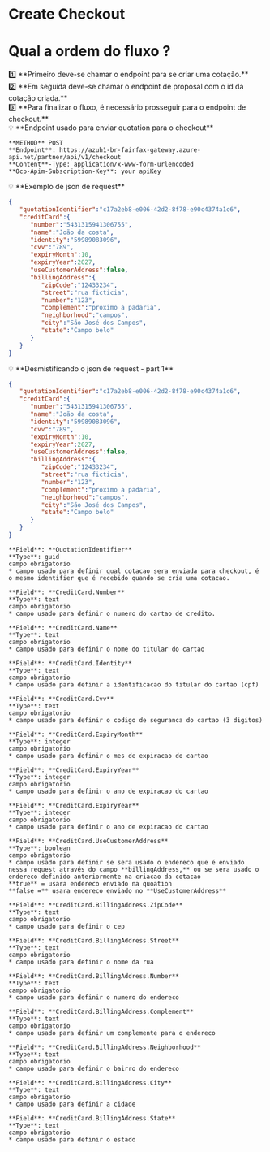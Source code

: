 # Create Checkout

# Qual a ordem do fluxo ?

<aside>
1️⃣ **Primeiro deve-se chamar o endpoint para se criar uma cotação.**

</aside>

<aside>
2️⃣ **Em seguida deve-se chamar o endpoint de proposal com o id da cotação criada.**

</aside>

<aside>
3️⃣ **Para finalizar o fluxo, é necessário prosseguir para o endpoint de checkout.**

</aside>

<aside>
💡 **Endpoint usado para enviar quotation para o checkout**

</aside>

```
**METHOD** POST
**Endpoint**: https://azuh1-br-fairfax-gateway.azure-api.net/partner/api/v1/checkout
**Content**-Type: application/x-www-form-urlencoded
**Ocp-Apim-Subscription-Key**: your apiKey
```

<aside>
💡 **Exemplo de json de request**

</aside>

```json
{
   "quotationIdentifier":"c17a2eb8-e006-42d2-8f78-e90c4374a1c6",
   "creditCard":{
      "number":"5431315941306755",
      "name":"João da costa",
      "identity":"59989083096",
      "cvv":"789",
      "expiryMonth":10,
      "expiryYear":2027,
      "useCustomerAddress":false,
      "billingAddress":{
         "zipCode":"12433234",
         "street":"rua ficticia",
         "number":"123",
         "complement":"proximo a padaria",
         "neighborhood":"campos",
         "city":"São José dos Campos",
         "state":"Campo belo"
      }
   }
}
```

<aside>
💡 **Desmistificando o json de request - part 1**

</aside>

```json
{
   "quotationIdentifier":"c17a2eb8-e006-42d2-8f78-e90c4374a1c6",
   "creditCard":{
      "number":"5431315941306755",
      "name":"João da costa",
      "identity":"59989083096",
      "cvv":"789",
      "expiryMonth":10,
      "expiryYear":2027,
      "useCustomerAddress":false,
      "billingAddress":{
         "zipCode":"12433234",
         "street":"rua ficticia",
         "number":"123",
         "complement":"proximo a padaria",
         "neighborhood":"campos",
         "city":"São José dos Campos",
         "state":"Campo belo"
      }
   }
}
```

```
**Field**: **QuotationIdentifier**
**Type**: guid
campo obrigatorio
* campo usado para definir qual cotacao sera enviada para checkout, é o mesmo identifier que é recebido quando se cria uma cotacao.
```

```
**Field**: **CreditCard.Number**
**Type**: text
campo obrigatorio
* campo usado para definir o numero do cartao de credito.
```

```
**Field**: **CreditCard.Name**
**Type**: text
campo obrigatorio
* campo usado para definir o nome do titular do cartao
```

```
**Field**: **CreditCard.Identity**
**Type**: text
campo obrigatorio
* campo usado para definir a identificacao do titular do cartao (cpf)
```

```
**Field**: **CreditCard.Cvv**
**Type**: text
campo obrigatorio
* campo usado para definir o codigo de seguranca do cartao (3 digitos)
```

```
**Field**: **CreditCard.ExpiryMonth**
**Type**: integer
campo obrigatorio
* campo usado para definir o mes de expiracao do cartao
```

```
**Field**: **CreditCard.ExpiryYear**
**Type**: integer
campo obrigatorio
* campo usado para definir o ano de expiracao do cartao
```

```
**Field**: **CreditCard.ExpiryYear**
**Type**: integer
campo obrigatorio
* campo usado para definir o ano de expiracao do cartao
```

```
**Field**: **CreditCard.UseCustomerAddress**
**Type**: boolean
campo obrigatorio
* campo usado para definir se sera usado o endereco que é enviado nessa request através do campo **billingAddress,** ou se sera usado o endereco definido anteriormente na criacao da cotacao
**true** = usara endereco enviado na quoation
**false =** usara endereco enviado no **UseCustomerAddress**
```

```
**Field**: **CreditCard.BillingAddress.ZipCode**
**Type**: text
campo obrigatorio
* campo usado para definir o cep
```

```
**Field**: **CreditCard.BillingAddress.Street**
**Type**: text
campo obrigatorio
* campo usado para definir o nome da rua
```

```
**Field**: **CreditCard.BillingAddress.Number**
**Type**: text
campo obrigatorio
* campo usado para definir o numero do endereco
```

```
**Field**: **CreditCard.BillingAddress.Complement**
**Type**: text
campo obrigatorio
* campo usado para definir um complemente para o endereco
```

```
**Field**: **CreditCard.BillingAddress.Neighborhood**
**Type**: text
campo obrigatorio
* campo usado para definir o bairro do endereco
```

```
**Field**: **CreditCard.BillingAddress.City**
**Type**: text
campo obrigatorio
* campo usado para definir a cidade
```

```
**Field**: **CreditCard.BillingAddress.State**
**Type**: text
campo obrigatorio
* campo usado para definir o estado
```